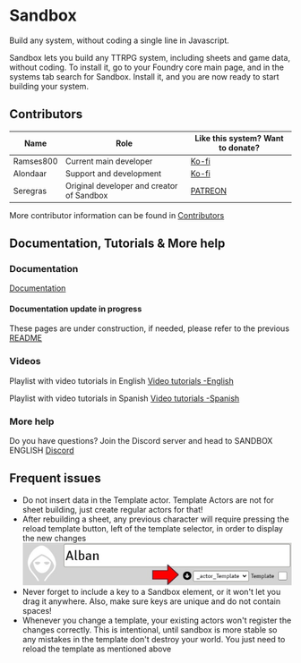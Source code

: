 # Sandbox

Build any system, without coding a single line in Javascript.

Sandbox lets you build any TTRPG system, including sheets and game data, without coding. To install it, go to your Foundry core main page, and in the systems tab search for Sandbox. Install it, and you are now ready to start building your system.

## Contributors

| Name      | Role                                      | Like this system? Want to donate?                            |
| --------- | ----------------------------------------- | ------------------------------------------------------------ |
| Ramses800 | Current main developer                    | [Ko-fi](https://ko-fi.com/ramses800)                         |
| Alondaar  | Support and development                   | [Ko-fi](https://ko-fi.com/alondaar)                          |
| Seregras  | Original developer and creator of Sandbox | [PATREON](https://www.patreon.com/seregras?fan_landing=true) |

More contributor information can be found in  [Contributors](contributors.md)

## Documentation, Tutorials & More help

### Documentation

[Documentation](docs/help/start.md)

#### Documentation update in progress

These pages are under construction, if needed, please refer to the previous [README](readme_previous.md)

### Videos

Playlist with video tutorials in English
[Video tutorials -English](https://www.youtube.com/playlist?list=PLMAQsyqo9jDFpHYy4WZv0eF_SgqotcUKs)

Playlist with video tutorials in Spanish
[Video tutorials -Spanish](https://www.youtube.com/playlist?list=PLMAQsyqo9jDFEfeqRHBhwHT7kY_1eK2zY)

### More help

Do you have questions? Join the Discord server and head to SANDBOX ENGLISH
[Discord](https://discord.gg/QE7CHNP)

## Frequent issues

- Do not insert data in the Template actor. Template Actors are not for sheet building, just create regular actors for that!
- After rebuilding a sheet, any previous character will require pressing the reload template button, left of the template selector, in order to display the new changes
  ![](docs/help/resources/actor_sheet_header.jpg)
- Never forget to include a key to a Sandbox element, or it won't let you drag it anywhere. Also, make sure keys are unique and do not contain spaces!
- Whenever you change a template, your existing actors won't register the changes correctly. This is intentional, until sandbox is more stable so any mistakes in the template don't destroy your world. You just need to reload the template as mentioned above
